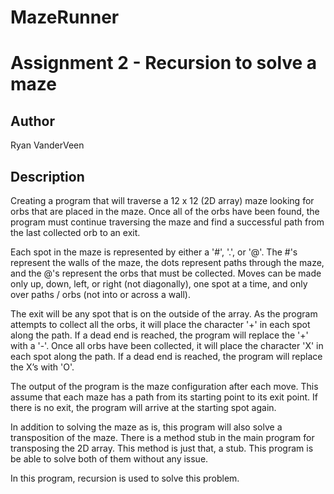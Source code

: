 # MazeRunner
# Assignment 2 - Recursion to solve a maze

## Author
Ryan VanderVeen


## Description

Creating a program that will traverse a 12 x 12 (2D array) maze looking for orbs that are placed in the maze. Once all of the orbs have been found, the program must continue traversing the maze and find a successful path from the last collected orb to an exit. 

Each spot in the maze is represented by either a '#', '.', or '@'. The #'s represent the walls of the maze, the dots represent paths through the maze, and the @'s represent the orbs that must be collected. Moves can be made only up, down, left, or right (not diagonally), one spot at a time, and only over paths / orbs (not into or across a wall).

The exit will be any spot that is on the outside of the array. As the program attempts to collect all the orbs, it will place the character '+' in each spot along the path. If a dead end is reached, the program will replace the '+' with a '-'. Once all orbs have been collected, it will place the character 'X' in each spot along the path. If a dead end is reached, the program will replace the X’s with 'O'.

The output of the program is the maze configuration after each move. This assume that each maze has a path from its starting point to its exit point. If there is no exit, the program will arrive at the starting spot again.

In addition to solving the maze as is, this program will also solve a transposition of the maze. There is a method stub in the main program for transposing the 2D array. This method is just that, a stub. This program is be able to solve both of them without any issue.

In this program, recursion is used to solve this problem.
